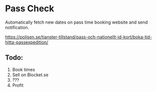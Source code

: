 # Pass Check

Automatically fetch new dates on pass time booking website and send notification.

https://polisen.se/tjanster-tillstand/pass-och-nationellt-id-kort/boka-tid-hitta-passexpedition/

## Todo:
1. Book times
2. Sell on Blocket.se
3. ???
4. Profit
